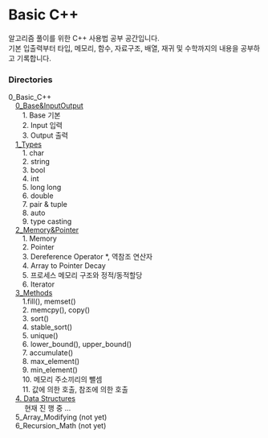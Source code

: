 # Basic C++
알고리즘 풀이를 위한 C++ 사용법 공부 공간입니다.   
기본 입출력부터 타입, 메모리, 함수, 자료구조, 배열, 재귀 및 수학까지의 내용을 공부하고 기록합니다.

### Directories

0_Basic_C++   
&emsp;[0_Base&InputOutput](./0_Base_&_Input_Output/)   
&emsp;&emsp;1. Base 기본   
&emsp;&emsp;2. Input 입력   
&emsp;&emsp;3. Output 출력   
&emsp;[1_Types](./1_Types/)   
&emsp;&emsp;1. char   
&emsp;&emsp;2. string   
&emsp;&emsp;3. bool   
&emsp;&emsp;4. int   
&emsp;&emsp;5. long long   
&emsp;&emsp;6. double   
&emsp;&emsp;7. pair & tuple   
&emsp;&emsp;8. auto   
&emsp;&emsp;9. type casting   
&emsp;[2_Memory&Pointer](./2_Memory_&_Pointer/)   
&emsp;&emsp;1. Memory   
&emsp;&emsp;2. Pointer   
&emsp;&emsp;3. Dereference Operator *, 역참조 연산자   
&emsp;&emsp;4. Array to Pointer Decay   
&emsp;&emsp;5. 프로세스 메모리 구조와 정적/동적할당   
&emsp;&emsp;6. Iterator   
&emsp;[3_Methods](./3_Methods)   
&emsp;&emsp;1.fill(), memset()   
&emsp;&emsp;2. memcpy(), copy()   
&emsp;&emsp;3. sort()   
&emsp;&emsp;4. stable_sort()   
&emsp;&emsp;5. unique()   
&emsp;&emsp;6. lower_bound(), upper_bound()   
&emsp;&emsp;7. accumulate()   
&emsp;&emsp;8. max_element()   
&emsp;&emsp;9. min_element()   
&emsp;&emsp;10. 메모리 주소끼리의 뺄셈   
&emsp;&emsp;11. 값에 의한 호출, 참조에 의한 호출   
&emsp;[4. Data Structures](./4_Data_Structures)   
&emsp;&emsp; 현재 진 행 중 ...   
&emsp;5_Array_Modifying (not yet)   
&emsp;6_Recursion_Math (not yet)   
